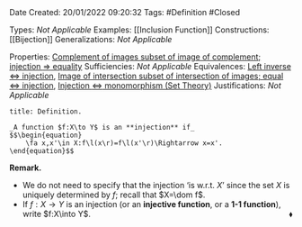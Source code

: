 <br />
<br />

Date Created: 20/01/2022 09:20:32
Tags: #Definition #Closed 

Types: _Not Applicable_
Examples: [[Inclusion Function]] 
Constructions: [[Bijection]]
Generalizations: _Not Applicable_

Properties: [Complement of images subset of image of complement; injection $\Rightarrow$ equality](Complement%20of%20images%20subset%20of%20image%20of%20complement;%20injection%20implies%20equality.md)
Sufficiencies: _Not Applicable_
Equivalences: [Left inverse $\Leftrightarrow$ injection](Left%20inverse%20iff%20injection.md), [Image of intersection subset of intersection of images; equal $\Leftrightarrow$ injection](Image%20of%20intersection%20subset%20of%20intersection%20of%20images;%20equal%20iff%20injection.md), [Injection $\Leftrightarrow$ monomorphism (Set Theory)](Injection%20iff%20monomorphism%20(Set%20Theory).md)
Justifications: _Not Applicable_

``` ad-Definition
title: Definition.

_A function $f:X\to Y$ is an **injection** if_
$$\begin{equation}
    \fa x,x'\in X:f\l(x\r)=f\l(x'\r)\Rightarrow x=x'.
\end{equation}$$

```

**Remark.**
* We do not need to specify that the injection $\textrm{`}$is w.r.t. $X\textrm{'}$ since the set $X$ is uniquely determined by $f$; recall that $X=\dom f$.
* If $f:X\to Y$ is an injection (or an **injective function**, or a **1-1 function**), write $f:X\into Y$.<span style="float:right;">$\blacklozenge$</span>
